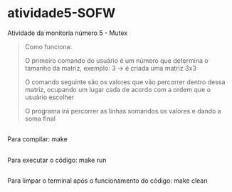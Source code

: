 # atividade5-SOFW
Atividade da monitoria número 5 - Mutex

<blockquote>

Como funciona:
<p>
  O primeiro comando do usuário é um número que determina o tamanho da matriz, exemplo: 3 -> é criada uma matriz 3x3  </p>
<p>
  O comando seguinte são os valores que vão percorrer dentro dessa matriz, ocupando um lugar cada de acordo com a ordem que o usuário escolher  </p>
<p>
  O programa irá percorrer as linhas somandos os valores e dando a soma final </p>
</blockquote>
  
##
Para compilar: make
  
##
Para executar o código:
  make run
##
Para limpar o terminal após o funcionamento do código:
  make clean
